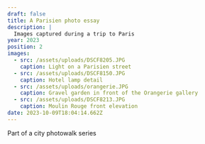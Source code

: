 ```yaml
---
draft: false
title: A Parisien photo essay
description: |
  Images captured during a trip to Paris
year: 2023
position: 2
images:
  - src: /assets/uploads/DSCF8205.JPG
    caption: Light on a Parisien street
  - src: /assets/uploads/DSCF8150.JPG
    caption: Hotel lamp detail
  - src: /assets/uploads/orangerie.JPG
    caption: Gravel garden in front of the Orangerie gallery
  - src: /assets/uploads/DSCF8213.JPG
    caption: Moulin Rouge front elevation
date: 2023-10-09T18:04:14.662Z
---
```

Part of a city photowalk series
